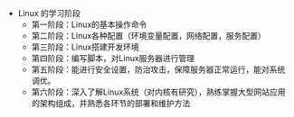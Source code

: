 - Linux 的学习阶段
	- 第一阶段：Linux的基本操作命令
	- 第二阶段：Linux各种配置（环境变量配置，网络配置，服务配置）
	- 第三阶段：Linux搭建开发环境
	- 第四阶段：编写脚本，对Linux服务器进行管理
	- 第五阶段：能进行安全设置，防治攻击，保障服务器正常运行，能对系统调优。
	- 第六阶段：深入了解Linux系统（对内核有研究），熟练掌握大型网站应用的架构组成，并熟悉各环节的部署和维护方法

<!--stackedit_data:
eyJoaXN0b3J5IjpbLTc1MDc4MTkxNV19
-->